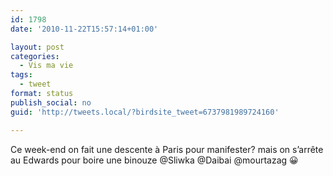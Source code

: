 ```yaml
---
id: 1798
date: '2010-11-22T15:57:14+01:00'

layout: post
categories:
  - Vis ma vie
tags:
  - tweet
format: status
publish_social: no
guid: 'http://tweets.local/?birdsite_tweet=6737981989724160'

---
```


Ce week-end on fait une descente à Paris pour manifester? mais on s’arrête au Edwards pour boire une binouze @Sliwka @Daibai @mourtazag 😀